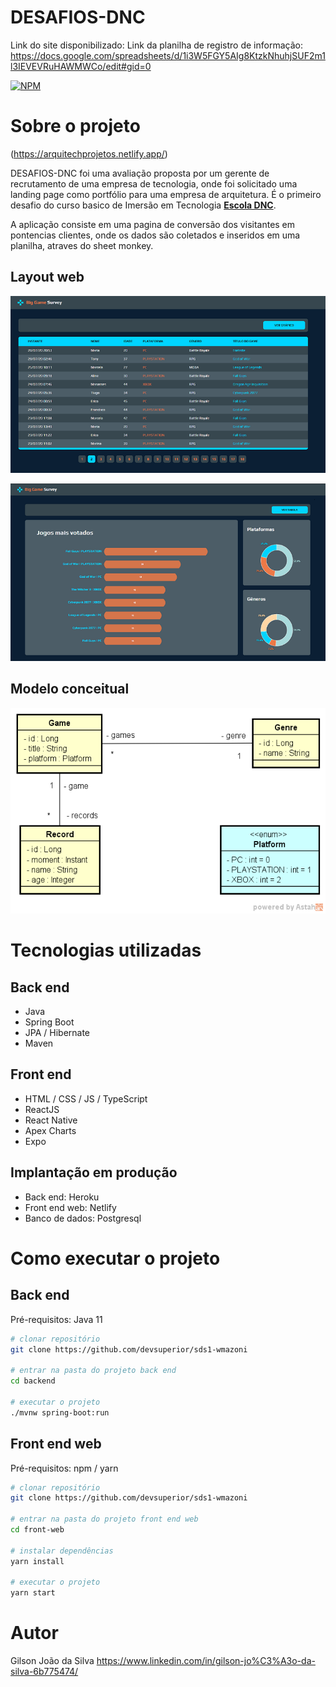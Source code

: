 # DESAFIOS-DNC
Link do site disponibilizado: 
Link da planilha de registro de informação: https://docs.google.com/spreadsheets/d/1i3W5FGY5AIg8KtzkNhuhjSUF2m1l3IEVEVRuHAWMWCo/edit#gid=0

[![NPM](https://img.shields.io/npm/l/react)](https://github.com/gilsonjoaoBR/DESAFIOS-DNC/blob/main/LICENSE) 

# Sobre o projeto

(https://arquitechprojetos.netlify.app/)

DESAFIOS-DNC foi uma avaliação proposta por um gerente de recrutamento de uma empresa de tecnologia, onde foi solicitado uma landing page como portfólio para uma empresa de arquitetura. É o primeiro desafio do curso basico de Imersão em Tecnologia [**Escola DNC**](https://www.escoladnc.com.br/ "Site da Escola DNC").

A aplicação consiste em uma pagina de conversão dos visitantes em pontencias clientes, onde os dados são coletados e inseridos em uma planilha, atraves do 
sheet monkey.

## Layout web
![Web 1](https://github.com/acenelio/assets/raw/main/sds1/web1.png)

![Web 2](https://github.com/acenelio/assets/raw/main/sds1/web2.png)

## Modelo conceitual
![Modelo Conceitual](https://github.com/acenelio/assets/raw/main/sds1/modelo-conceitual.png)

# Tecnologias utilizadas
## Back end
- Java
- Spring Boot
- JPA / Hibernate
- Maven
## Front end
- HTML / CSS / JS / TypeScript
- ReactJS
- React Native
- Apex Charts
- Expo
## Implantação em produção
- Back end: Heroku
- Front end web: Netlify
- Banco de dados: Postgresql

# Como executar o projeto

## Back end
Pré-requisitos: Java 11

```bash
# clonar repositório
git clone https://github.com/devsuperior/sds1-wmazoni

# entrar na pasta do projeto back end
cd backend

# executar o projeto
./mvnw spring-boot:run
```

## Front end web
Pré-requisitos: npm / yarn

```bash
# clonar repositório
git clone https://github.com/devsuperior/sds1-wmazoni

# entrar na pasta do projeto front end web
cd front-web

# instalar dependências
yarn install

# executar o projeto
yarn start
```

# Autor
Gilson João da Silva
https://www.linkedin.com/in/gilson-jo%C3%A3o-da-silva-6b775474/

